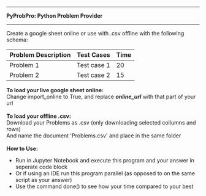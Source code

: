 - - - - - - - - - - - - - - - - - - - - - - - - -
**PyProbPro: Python Problem Provider**
- - - - - - - - - - - - - - - - - - - - - - - - -
Create a google sheet online or use with .csv offline with the following schema:

| Problem Description | Test Cases | Time | 
| --- | --- | --- |
| Problem 1 | Test case 1 | 20 |
| Problem 2 | Test case 2 | 15 | 


**To load your live google sheet online:**<br/>
Change import_online to True, and replace ___online_url___ with that part of your url<br/><br/>
**To load your offline .csv:**<br/>
Download your Problems as .csv (only downloading selected collumns and rows)<br/>
And name the document 'Problems.csv' and place in the same folder<br/><br/>
**How to Use:**
- Run in Jupyter Notebook and execute this program and your answer in seperate code block
- Or if using an IDE run this program parallel (as opposed to on the same script as your answer)
- Use the command done() to see how your time compared to your best
